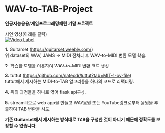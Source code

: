 # WAV-to-TAB-Project
**인공지능응용/게임프로그래밍패턴 기말 프로젝트**

시연 영상(아래를 클릭)<br>
[![Video Label](http://img.youtube.com/vi/I-hnv9Tibk4/0.jpg)](https://youtu.be/I-hnv9Tibk4)

**1.**
Guitarset (https://guitarset.weebly.com/)<br>
위 dataset의 WAV, JAMS -> MIDI 전처리 후 WAV-to-MIDI 변환 모델 학습.

**2.**
학습한 모델을 이용하여 WAV-to-MIDI 변환 코드 생성.

**3.**
tuttut (https://github.com/natecdr/tuttut?tab=MIT-1-ov-file)<br>
tuttut에서 제시하는 MIDI-to-TAB 알고리즘을 하나의 코드로 리팩터링.

**4.**
위의 과정들을 하나로 엮어 flask api구성.<br>

**5.**
streamlit으로 web app을 만들고 WAV음원 또는 YouTube링크로부터 음원을 추출하여 TAB 변환을 시도.


**기존 Guitarset에서 제시하는 방식대로 TAB을 구성한 것이 아니기 때문에 정확도를 보장할 수 없습니다.**
